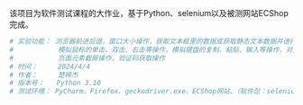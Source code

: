 该项目为软件测试课程的大作业，基于Python、selenium以及被测网站ECShop完成。

```python
# 实验功能： 浏览器前进后退，窗口大小操作，获取文本框里的数据或获取静态文本数据并进行处理，获取按钮或复选框的状态，选中某一按钮或复选框，
#           模拟鼠标的单击、双击、右击等操作，模拟键盘的复制、粘贴、输入等操作，对弹出消息框进行确定、取消、截屏操作，切换浏览器窗口和Frame，
#           页面元素截屏操作，验证码获取操作
# 时间：     2024/4/4
# 作者：     楚梓杰
# 版本号：   Python 3.10
# 测试环境： PyCharm、Firefox、geckodriver.exe、ECShop网站、（软件包：selenium、ddddocr、Pillow）
```